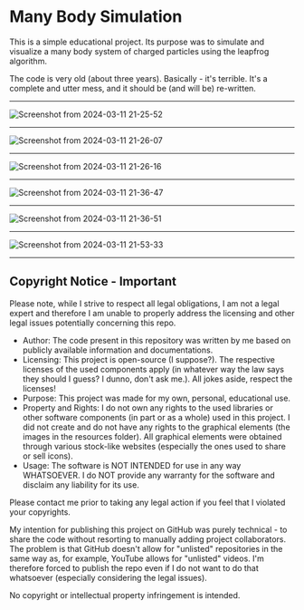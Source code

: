 # Many Body Simulation

This is a simple educational project. Its purpose was to simulate and visualize a many body system of charged particles using the leapfrog algorithm.

The code is very old (about three years). Basically - it's terrible. It's a complete and utter mess, and it should be (and will be) re-written.

---

![Screenshot from 2024-03-11 21-25-52](https://github.com/infinite-dark/many-body-simulation-old/assets/126886852/5d3de9c9-8661-4437-92c3-fa8c891ad162)

---

![Screenshot from 2024-03-11 21-26-07](https://github.com/infinite-dark/many-body-simulation-old/assets/126886852/bfa73458-da7e-4cf0-ad67-9d6afa5fcd55)

---

![Screenshot from 2024-03-11 21-26-16](https://github.com/infinite-dark/many-body-simulation-old/assets/126886852/c6df4fcd-1729-4990-8437-22f2d6ecfd04)

---

![Screenshot from 2024-03-11 21-36-47](https://github.com/infinite-dark/many-body-simulation-old/assets/126886852/44900451-9533-418d-8dd8-6f33db018a36)

---

![Screenshot from 2024-03-11 21-36-51](https://github.com/infinite-dark/many-body-simulation-old/assets/126886852/7365cbc9-9d97-471c-b876-bda5b3759ffe)

---

![Screenshot from 2024-03-11 21-53-33](https://github.com/infinite-dark/many-body-simulation-old/assets/126886852/06060947-e99d-493b-bcc0-8ef970506d3d)

---

Copyright Notice - Important
---
Please note, while I strive to respect all legal obligations, I am not a legal expert and therefore I am unable to properly address the licensing and other legal issues potentially concerning this repo.

  - Author: The code present in this repository was written by me based on publicly available information and documentations.
  - Licensing: This project is open-source (I suppose?). The respective licenses of the used components apply (in whatever way the law says they should I guess? I dunno, don't ask me.). All jokes aside, respect the licenses!
  - Purpose: This project was made for my own, personal, educational use.
  - Property and Rights: I do not own any rights to the used libraries or other software components (in part or as a whole) used in this project. I did not create and do not have any rights to the graphical elements (the images in the resources folder). All graphical elements were obtained through various stock-like websites (especially the ones used to share or sell icons).
  - Usage: The software is NOT INTENDED for use in any way WHATSOEVER. I do NOT provide any warranty for the software and disclaim any liability for its use.

Please contact me prior to taking any legal action if you feel that I violated your copyrights.

My intention for publishing this project on GitHub was purely technical - to share the code without resorting to manually adding project collaborators. The problem is that GitHub doesn't allow for "unlisted" repositories in the same way as, for example, YouTube allows for "unlisted" videos. I'm therefore forced to publish the repo even if I do not want to do that whatsoever (especially considering the legal issues).

No copyright or intellectual property infringement is intended.
